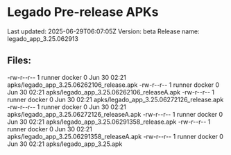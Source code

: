 # Legado Pre-release APKs
Last updated: 2025-06-29T06:07:05Z
Version: beta
Release name: legado_app_3.25.062913
## Files:
-rw-r--r-- 1 runner docker 0 Jun 30 02:21 apks/legado_app_3.25.06262106_release.apk
-rw-r--r-- 1 runner docker 0 Jun 30 02:21 apks/legado_app_3.25.06262106_releaseA.apk
-rw-r--r-- 1 runner docker 0 Jun 30 02:21 apks/legado_app_3.25.06272126_release.apk
-rw-r--r-- 1 runner docker 0 Jun 30 02:21 apks/legado_app_3.25.06272126_releaseA.apk
-rw-r--r-- 1 runner docker 0 Jun 30 02:21 apks/legado_app_3.25.06291358_release.apk
-rw-r--r-- 1 runner docker 0 Jun 30 02:21 apks/legado_app_3.25.06291358_releaseA.apk
-rw-r--r-- 1 runner docker 0 Jun 30 02:21 apks/legado_app_3.25.apk
